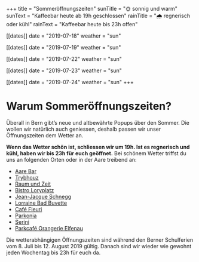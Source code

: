 +++
title = "Sommeröffnungszeiten"
sunTitle = "🌞 sonnig und warm"
sunText = "Kaffeebar heute ab 19h geschlossen"
rainTitle = "🌧️️️ regnerisch oder kühl"
rainText = "Kaffeebar heute bis 23h offen"

[[dates]]
date = "2019-07-18"
weather = "sun"

[[dates]]
date = "2019-07-19"
weather = "sun"

[[dates]]
date = "2019-07-22"
weather = "sun"

[[dates]]
date = "2019-07-23"
weather = "sun"

[[dates]]
date = "2019-07-24"
weather = "sun"
+++
# Warum Sommeröffnungszeiten?

Überall in Bern gibt’s neue und altbewährte Popups über den Sommer. Die wollen wir natürlich auch geniessen, deshalb passen wir unser Öffnungszeiten dem Wetter an. 

**Wenn das Wetter schön ist, schliessen wir um 19h. Ist es regnerisch und kühl, haben wir bis 23h für euch geöffnet.** 
Bei schönem Wetter triffst du uns an folgenden Orten oder in der Aare treibend an:

* [Aare Bar](https://aarebarbern.ch)
* [Trybhouz](https://www.trybhouz.ch) 
* [Raum und Zeit](https://www.raumundzeit-liebefeld.ch)
* [Bistro Loryplatz](https://www.facebook.com/bistroamloryplatz/) 
* [Jean-Jacque Schnegg](https://www.facebook.com/jeanjacquesschneggbern/)
* [Lorraine Bad Buvette](https://www.burgunderbar.ch/kopie-von-heisse-huempu)
* [Café Fleuri](https://www.cafefleuri.ch)
* [Parkonia](https://www.parkonia.ch)
* [Serini](https://www.serini.be) 
* [Parkcafé Orangerie Elfenau](http://parkcafe-elfenau.ch)

Die wetterabhängigen Öffnungszeiten sind während den Berner Schulferien vom 8. Juli bis 12. August 2019 gültig. Danach sind wir wieder wie gewohnt jeden Wochentag bis 23h für euch da.
